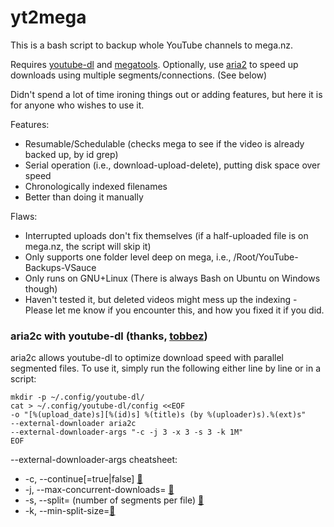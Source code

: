 # yt2mega
This is a bash script to backup whole YouTube channels to mega.nz.

Requires [youtube-dl](https://github.com/rg3/youtube-dl) and [megatools](https://github.com/megous/megatools). 
Optionally, use [aria2](https://github.com/aria2/aria2) to speed up downloads using multiple segments/connections. (See below)

Didn't spend a lot of time ironing things out or adding features, but here it is for anyone who wishes to use it.

Features:
- Resumable/Schedulable (checks mega to see if the video is already backed up, by id grep)
- Serial operation (i.e., download-upload-delete), putting disk space over speed
- Chronologically indexed filenames
- Better than doing it manually

Flaws:
- Interrupted uploads don't fix themselves (if a half-uploaded file is on mega.nz, the script will skip it)
- Only supports one folder level deep on mega, i.e., /Root/YouTube-Backups-VSauce
- Only runs on GNU+Linux (There is always Bash on Ubuntu on Windows though)
- Haven't tested it, but deleted videos might mess up the indexing - Please let me know if you encounter this, and how you fixed it if you did.


### aria2c with youtube-dl (thanks, [tobbez](https://github.com/tobbez))

aria2c allows youtube-dl to optimize download speed with parallel segmented files. To use it, simply run the following either line by line or in a script:

```
mkdir -p ~/.config/youtube-dl/
cat > ~/.config/youtube-dl/config <<EOF
-o "[%(upload_date)s][%(id)s] %(title)s (by %(uploader)s).%(ext)s"
--external-downloader aria2c
--external-downloader-args "-c -j 3 -x 3 -s 3 -k 1M"
EOF
```

--external-downloader-args cheatsheet:
- -c, --continue[=true|false] [🔗](https://aria2.github.io/manual/en/html/aria2c.html#cmdoption-c)
- -j, --max-concurrent-downloads=<N> [🔗](https://aria2.github.io/manual/en/html/aria2c.html#cmdoption-j)
- -s, --split=<N> (number of segments per file) [🔗](https://aria2.github.io/manual/en/html/aria2c.html#cmdoption-s)
- -k, --min-split-size=<SIZE>[🔗](https://aria2.github.io/manual/en/html/aria2c.html#cmdoption-k)
